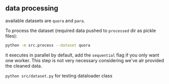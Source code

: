 ## data processing
available datasets are `quora` and `para`. 

To process the dataset (required data pushed to `processed` dir as pickle files):
```sh
python -m src.process --dataset quora
```
it executes in parallel by default, add the `sequential` flag if you only want one worker. 
This step is not very necessary considering we've alr provided the cleaned data. 

`python src/dataset.py` for testing dataloader class